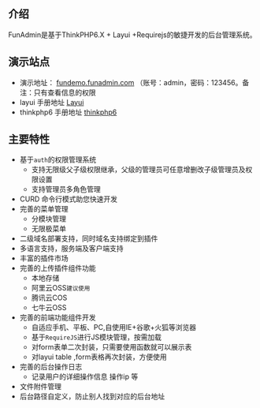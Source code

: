 ## 介绍
FunAdmin是基于ThinkPHP6.X + Layui +Requirejs的敏捷开发的后台管理系统。
## 演示站点
 - 演示地址： [fundemo.funadmin.com](http://fundemo.funadmin.com/2KmvVJA8dU.php) （账号：admin，密码：123456。备注：只有查看信息的权限
 - layui 手册地址 [Layui](https://www.layuion.com)
 - thinkphp6 手册地址  [thinkphp6](https://www.kancloud.cn/manual/thinkphp6_0/1037479)
## 主要特性

*   基于`auth`的权限管理系统
    *   支持无限级父子级权限继承，父级的管理员可任意增删改子级管理员及权限设置
    *   支持管理员多角色管理
*  CURD 命令行模式助您快速开发
*   完善的菜单管理
    *   分模块管理
    *   无限极菜单
*   二级域名部署支持，同时域名支持绑定到插件
*   多语言支持，服务端及客户端支持
*  丰富的插件市场
*   完善的上传插件组件功能
    *   本地存储
    *   阿里云OSS`建议使用`
    *   腾讯云COS
    *   七牛云OSS
*   完善的前端功能组件开发
    *   自适应手机、平板、PC,自使用IE+谷歌+火狐等浏览器
    *   基于`RequireJS`进行JS模块管理，按需加载
    *  对form表单二次封装，只需要使用函数就可以展示表
    *   对layui table ,form表格再次封装，方便使用
*   完善的后台操作日志
    *   记录用户的详细操作信息 操作ip 等
*   文件附件管理
*   后台路径自定义，防止别人找到对应的后台地址

